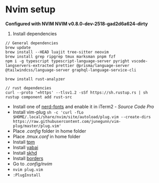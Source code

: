 # Nvim setup

**Configured with NVIM NVIM v0.8.0-dev-2518-gad2d6a624-dirty**

1. Install dependencies
```
// General dependencies
brew update
brew install --HEAD luajit tree-sitter neovim
brew install grep ripgrep tmux marksman pnpm fzf
npm i -g typescript typescript-language-server pyright vscode-langservers-extracted prettier @prisma/language-server @tailwindcss/language-server graphql-language-service-cli

brew install rust-analyzer

// rust dependencies
curl --proto '=https' --tlsv1.2 -sSf https://sh.rustup.rs | sh
rustup component add rust-src
```

- Install one of [nerd-fonts](https://www.nerdfonts.com/) and enable it in iTerm2 - *Source Code Pro*
- Install vim-plug `sh -c 'curl -fLo $HOME/.local/share/nvim/site/autoload/plug.vim --create-dirs https://raw.githubusercontent.com/junegunn/vim-plug/master/plug.vim'`
- Place _.config_ folder in home folder
- Place _.tmux.conf_ in home folder
- Install [tpm](https://github.com/tmux-plugins/tpm)
- Install [yabai](https://github.com/koekeishiya/yabai)
- Install [skhd](https://github.com/koekeishiya/skhd)
- Install [borders](https://github.com/FelixKratz/JankyBorders)
- Go to _.config/nvim_
- `nvim plug.vim`
- `:PlugInstall`
